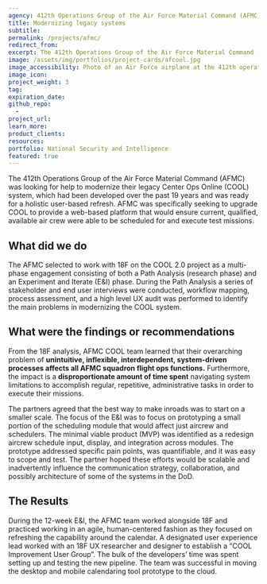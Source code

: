 ```yaml
---
agency: 412th Operations Group of the Air Force Material Command (AFMC)
title: Modernizing legacy systems
subtitle:
permalink: /projects/afmc/
redirect_from:
excerpt: The 412th Operations Group of the Air Force Material Command (AFMC) was looking for help to modernize their legacy Center Ops Online (COOL) system, which had been developed over the past 19 years and was ready for a holistic user-based refresh.  
image: /assets/img/portfolios/project-cards/afcool.jpg
image_accessibility: Photo of an Air Force airplane at the 412th operations group of the Air Force Material Command (AFMC) site.
image_icon:
project_weight: 3
tag:
expiration_date:
github_repo:
  -
project_url:
learn_more:
product_clients:
resources:
portfolio: National Security and Intelligence
featured: true
---
```


The 412th Operations Group of the Air Force Material Command (AFMC) was looking for help to modernize their legacy Center Ops Online (COOL) system, which had been developed over the past 19 years and was ready for a holistic user-based refresh. AFMC was specifically seeking to upgrade COOL to provide a web-based platform that would ensure current, qualified, available air crew were able to be scheduled for and execute test missions.

## What did we do

The AFMC selected to work with 18F on the COOL 2.0 project as a multi-phase engagement consisting of both a Path Analysis (research phase) and an Experiment and Iterate (E&I) phase. During the Path Analysis a series of stakeholder and end user interviews were conducted, workflow mapping, process assessment, and a high level UX audit was performed to identify the main problems in modernizing the COOL system.

## What were the findings or recommendations

From the 18F analysis, AFMC COOL team learned that their overarching problem of **unintuitive, inflexible, interdependent, system-driven processes affects all AFMC squadron flight ops functions.** Furthermore, the impact is a **disproportionate amount of time spent** navigating system limitations to accomplish regular, repetitive, administrative tasks in order to execute their missions.

The partners agreed that the best way to make inroads was to start on a smaller scale. The focus of the E&I was to focus on prototyping a small portion of the scheduling module that would affect just aircrew and schedulers. The minimal viable product (MVP) was identified as a redesign aircrew schedule input, display, and integration across modules. The prototype addressed specific pain points, was quantifiable, and it was easy to scope and test. The partner hoped these efforts would be scalable and inadvertently influence the communication strategy, collaboration, and possibly architecture of some of the systems in the DoD.   

## The Results

During the 12-week E&I, the AFMC team worked alongside 18F and practiced working in an agile, human-centered fashion as they focused on refreshing the capability around the calendar. A designated user experience lead worked with an 18F UX researcher and designer to establish a “COOL Improvement User Group”. The bulk of the developers’ time was spent setting up and testing the new pipeline. The team was successful in moving the desktop and mobile calendaring tool prototype to the cloud.
